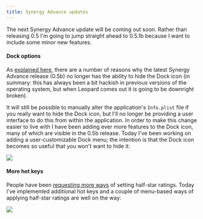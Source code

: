```yaml
---
title: Synergy Advance updates
---
```


The next Synergy Advance update will be coming out soon. Rather than releasing 0.5 I'm going to jump straight ahead to 0.5.1b because I want to include some minor new features.

#### Dock options

As [explained here](http://www.wincent.com/a/support/forums/ubbthreads.php?ubb=showflat&Number=1219&page=1#Post1221), there are a number of reasons why the latest Synergy Advance release (0.5b) no longer has the ability to hide the Dock icon (in summary: this has always been a bit hackish in previous versions of the operating system, but when Leopard comes out it is going to be downright broken).

It will still be possible to manually alter the application's `Info.plist` file if you really want to hide the Dock icon, but I'll no longer be providing a user interface to do this from within the application. In order to make this change easier to live with I have been adding ever more features to the Dock icon, many of which are visible in the 0.5b release. Today I've been working on adding a user-customizable Dock menu; the intention is that the Dock icon becomes so useful that you won't want to hide it:

![](/system/images/legacy/dock-options.png)

#### More hot keys

People have been [requesting more ways](http://www.wincent.com/a/support/bugs/show_bug.cgi?id=240) of setting half-star ratings. Today I've implemented additional hot keys and a couple of menu-based ways of applying half-star ratings are well on the way:

![](/system/images/legacy/more-hot-keys.png)
